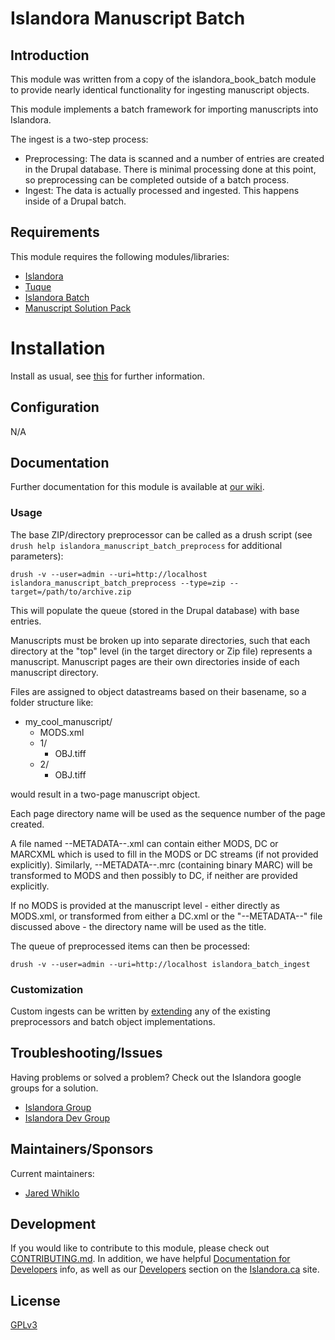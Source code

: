 # Islandora Manuscript Batch

## Introduction

This module was written from a copy of the islandora_book_batch module to provide nearly identical functionality for ingesting manuscript objects.

This module implements a batch framework for importing manuscripts into Islandora.

The ingest is a two-step process:

* Preprocessing: The data is scanned and a number of entries are created in the
  Drupal database.  There is minimal processing done at this point, so preprocessing can
  be completed outside of a batch process.
* Ingest: The data is actually processed and ingested. This happens inside of
  a Drupal batch.

## Requirements

This module requires the following modules/libraries:

* [Islandora](https://github.com/islandora/islandora)
* [Tuque](https://github.com/islandora/tuque)
* [Islandora Batch](https://github.com/Islandora/islandora_batch)
* [Manuscript Solution Pack](https://github.com/discoverygarden/islandora_solution_pack_manuscript)


# Installation

Install as usual, see [this](https://drupal.org/documentation/install/modules-themes/modules-7) for further information.

## Configuration

N/A

## Documentation

Further documentation for this module is available at [our wiki](https://wiki.duraspace.org/display/ISLANDORA/How+to+Batch+Ingest+Files).

### Usage

The base ZIP/directory preprocessor can be called as a drush script (see `drush help islandora_manuscript_batch_preprocess` for additional parameters):

`drush -v --user=admin --uri=http://localhost islandora_manuscript_batch_preprocess --type=zip --target=/path/to/archive.zip`

This will populate the queue (stored in the Drupal database) with base entries.

Manuscripts must be broken up into separate directories, such that each directory at the "top" level (in the target directory or Zip file) represents a manuscript. Manuscript pages are their own directories inside of each manuscript directory.

Files are assigned to object datastreams based on their basename, so a folder structure like:

* my_cool_manuscript/
    * MODS.xml
    * 1/
        * OBJ.tiff
    * 2/
        * OBJ.tiff

would result in a two-page manuscript object.

Each page directory name will be used as the sequence number of the page created.

A file named --METADATA--.xml can contain either MODS, DC or MARCXML which is used to fill in the MODS or DC streams (if not provided explicitly). Similarly, --METADATA--.mrc (containing binary MARC) will be transformed to MODS and then possibly to DC, if neither are provided explicitly.

If no MODS is provided at the manuscript level - either directly as MODS.xml, or transformed from either a DC.xml or the "--METADATA--" file discussed above - the directory name will be used as the title.

The queue of preprocessed items can then be processed:

`drush -v --user=admin --uri=http://localhost islandora_batch_ingest`

### Customization

Custom ingests can be written by [extending](https://github.com/Islandora/islandora_batch/wiki/How-To-Extend) any of the existing preprocessors and batch object implementations.

## Troubleshooting/Issues

Having problems or solved a problem? Check out the Islandora google groups for a solution.

* [Islandora Group](https://groups.google.com/forum/?hl=en&fromgroups#!forum/islandora)
* [Islandora Dev Group](https://groups.google.com/forum/?hl=en&fromgroups#!forum/islandora-dev)

## Maintainers/Sponsors

Current maintainers:

* [Jared Whiklo](https://github.com/whikloj)

## Development

If you would like to contribute to this module, please check out [CONTRIBUTING.md](CONTRIBUTING.md). In addition, we have helpful [Documentation for Developers](https://github.com/Islandora/islandora/wiki#wiki-documentation-for-developers) info, as well as our [Developers](http://islandora.ca/developers) section on the [Islandora.ca](http://islandora.ca) site.

## License

[GPLv3](http://www.gnu.org/licenses/gpl-3.0.txt)
